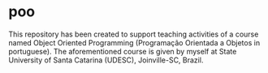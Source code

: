 # poo
This repository has been created to support teaching activities of a course named Object Oriented Programming (Programação Orientada a Objetos in portuguese). The aforementioned course is given by myself at State University of Santa Catarina (UDESC), Joinville-SC, Brazil.
